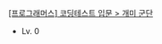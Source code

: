 [[프로그래머스] 코딩테스트 입문 > 개미 군단](https://school.programmers.co.kr/learn/courses/30/lessons/120837)
- Lv. 0
